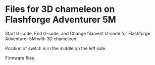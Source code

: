 # Files for 3D chameleon on Flashforge Adventurer 5M

Start G-code, End G-code, and Change filament G-code for Flashforge Adventurer 5M with 3D chameleon.

Position of switch is in the middle on the left side. 

Firmware files.
